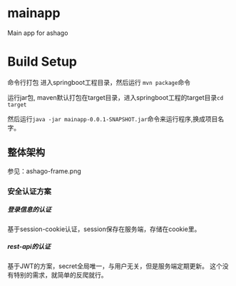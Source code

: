# mainapp
Main app for ashago

# Build Setup
命令行打包
进入springboot工程目录，然后运行
`mvn package`命令

运行jar包, maven默认打包在target目录，进入springboot工程的target目录`cd target`

然后运行`java -jar mainapp-0.0.1-SNAPSHOT.jar`命令来运行程序,换成项目名字。


## 整体架构
参见：ashago-frame.png

### 安全认证方案
##### 登录信息的认证
基于session-cookie认证，session保存在服务端，存储在cookie里。
##### rest-api的认证
基于JWT的方案，secret全局唯一，与用户无关，但是服务端定期更新。
这个没有特别的需求，就简单的反爬就行。

####
